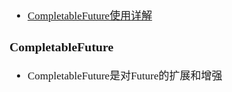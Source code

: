 <span  style="font-family: Simsun,serif; font-size: 17px; ">

- [CompletableFuture使用详解](https://blog.csdn.net/sermonlizhi/article/details/123356877)

### CompletableFuture

- CompletableFuture是对Future的扩展和增强


</span>